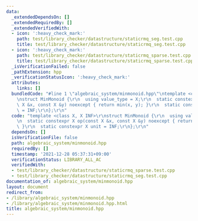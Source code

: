 ```yaml
---
data:
  _extendedDependsOn: []
  _extendedRequiredBy: []
  _extendedVerifiedWith:
  - icon: ':heavy_check_mark:'
    path: test/library_checker/datastructure/staticrmq_seg.test.cpp
    title: test/library_checker/datastructure/staticrmq_seg.test.cpp
  - icon: ':heavy_check_mark:'
    path: test/library_checker/datastructure/staticrmq_sparse.test.cpp
    title: test/library_checker/datastructure/staticrmq_sparse.test.cpp
  _isVerificationFailed: false
  _pathExtension: hpp
  _verificationStatusIcon: ':heavy_check_mark:'
  attributes:
    links: []
  bundledCode: "#line 1 \"algebraic_system/minmonoid.hpp\"\ntemplate <class X, X INF>\r\
    \nstruct MinMonoid {\r\n  using value_type = X;\r\n  static constexpr X op(const\
    \ X &x, const X &y) noexcept { return min(x, y); }\r\n  static constexpr X unit\
    \ = INF;\r\n};\r\n"
  code: "template <class X, X INF>\r\nstruct MinMonoid {\r\n  using value_type = X;\r\
    \n  static constexpr X op(const X &x, const X &y) noexcept { return min(x, y);\
    \ }\r\n  static constexpr X unit = INF;\r\n};\r\n"
  dependsOn: []
  isVerificationFile: false
  path: algebraic_system/minmonoid.hpp
  requiredBy: []
  timestamp: '2021-12-28 05:37:31+09:00'
  verificationStatus: LIBRARY_ALL_AC
  verifiedWith:
  - test/library_checker/datastructure/staticrmq_sparse.test.cpp
  - test/library_checker/datastructure/staticrmq_seg.test.cpp
documentation_of: algebraic_system/minmonoid.hpp
layout: document
redirect_from:
- /library/algebraic_system/minmonoid.hpp
- /library/algebraic_system/minmonoid.hpp.html
title: algebraic_system/minmonoid.hpp
---
```


